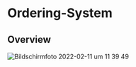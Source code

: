 # Ordering-System

## Overview

![Bildschirmfoto 2022-02-11 um 11 39 49](https://user-images.githubusercontent.com/91253457/153578347-f441efb9-469e-4e4e-82bd-5bbe4fab04c2.png)
